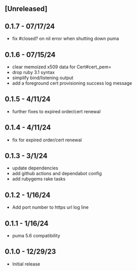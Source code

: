 ## [Unreleased]

## 0.1.7 - 07/17/24

- fix #closed? on nil error when shutting down puma

## 0.1.6 - 07/15/24

- clear memoized x509 data for Cert#cert_pem=
- drop ruby 3.1 syntax
- simplify bind/listening output
- add a foreground cert provisioning success log message

## 0.1.5 - 4/11/24

- further fixes to expired order/cert renewal

## 0.1.4 - 4/11/24

- fix for expired order/cert renewal

## 0.1.3 - 3/1/24

- update dependencies
- add github actions and dependabot config
- add rubygems rake tasks

## 0.1.2 - 1/16/24

- Add port number to https url log line

## 0.1.1 - 1/16/24

- puma 5.6 compatibility

## 0.1.0 - 12/29/23

- Initial release
